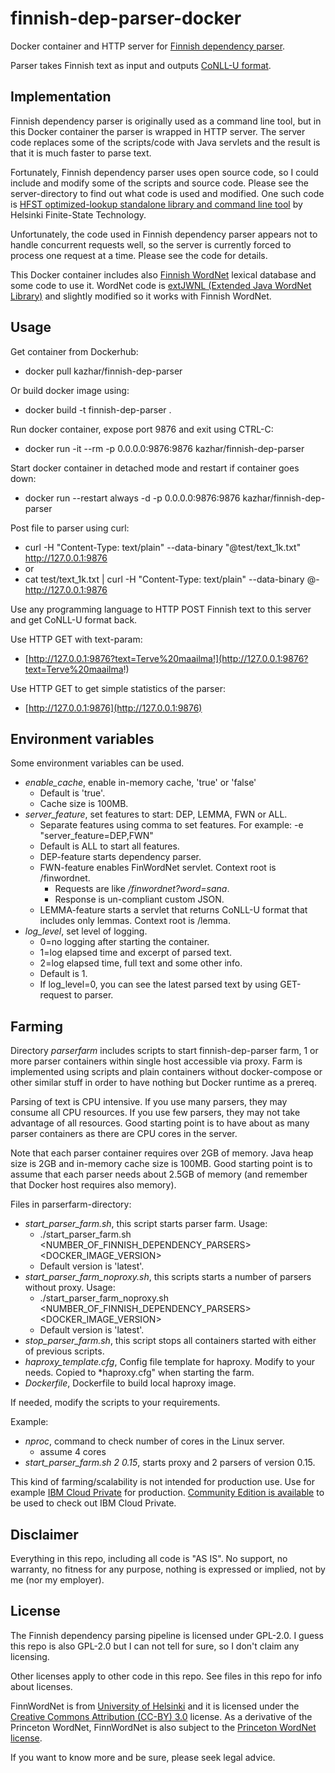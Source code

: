 # finnish-dep-parser-docker

Docker container and HTTP server for [Finnish dependency parser](https://github.com/TurkuNLP/Finnish-dep-parser).

Parser takes Finnish text as input and outputs [CoNLL-U format](http://universaldependencies.org/format.html).

## Implementation

Finnish dependency parser is originally used as a command line tool, but in this Docker container the parser is wrapped in HTTP server. The server code replaces some of the scripts/code with Java servlets and the result is that it is much faster to parse text.

Fortunately, Finnish dependency parser uses open source code, so I could include and modify some of the 
scripts and source code. Please see the server-directory to find out what code is used and modified.
One such code is [HFST optimized-lookup standalone library and command line tool](https://github.com/hfst/hfst-optimized-lookup) by Helsinki Finite-State Technology.

Unfortunately, the code used in Finnish dependency parser appears not to handle concurrent requests well, so
the server is currently forced to process one request at a time. Please see the code for details.

This Docker container includes also [Finnish WordNet](http://www.ling.helsinki.fi/en/lt/research/finnwordnet/) lexical database and some code to use it. WordNet code is [extJWNL (Extended Java WordNet Library)](https://github.com/extjwnl/extjwnl) and slightly modified so it works with Finnish WordNet.

## Usage

Get container from Dockerhub:

- docker pull kazhar/finnish-dep-parser

Or build docker image using:

- docker build -t finnish-dep-parser .

Run docker container, expose port 9876 and exit using CTRL-C:

- docker run -it --rm -p 0.0.0.0:9876:9876 kazhar/finnish-dep-parser

Start docker container in detached mode and restart if container goes down:

- docker run --restart always -d -p 0.0.0.0:9876:9876 kazhar/finnish-dep-parser

Post file to parser using curl:

- curl -H "Content-Type: text/plain" --data-binary "@test/text_1k.txt" http://127.0.0.1:9876
- or
- cat test/text_1k.txt | curl -H "Content-Type: text/plain" --data-binary @- http://127.0.0.1:9876

Use any programming language to HTTP POST Finnish text to this server and get CoNLL-U format back.

Use HTTP GET with text-param:

- [http://127.0.0.1:9876?text=Terve%20maailma!](http://127.0.0.1:9876?text=Terve%20maailma!)

Use HTTP GET to get simple statistics of the parser:

- [http://127.0.0.1:9876](http://127.0.0.1:9876)

## Environment variables

Some environment variables can be used. 

- *enable_cache*, enable in-memory cache, 'true' or 'false'
  - Default is 'true'.
  - Cache size is 100MB.
- *server_feature*, set features to start: DEP, LEMMA, FWN or ALL. 
  - Separate features using comma to set features. For example: -e "server_feature=DEP,FWN"
  - Default is ALL to start all features.
  - DEP-feature starts dependency parser.
  - FWN-feature enables FinWordNet servlet. Context root is /finwordnet.
    - Requests are like */finwordnet?word=sana*.
    - Response is un-compliant custom JSON.
  - LEMMA-feature starts a servlet that returns CoNLL-U format that includes only lemmas. Context root is /lemma.
- *log_level*, set level of logging. 
  - 0=no logging after starting the container.
  - 1=log elapsed time and excerpt of parsed text.
  - 2=log elapsed time, full text and some other info. 
  - Default is 1.
  - If log_level=0, you can see the latest parsed text by using GET-request to parser.

## Farming

Directory *parserfarm* includes scripts to start finnish-dep-parser farm, 1 or more parser containers within single host accessible via proxy. Farm is implemented using scripts and plain containers without docker-compose or other similar stuff in order to have nothing but Docker runtime as a prereq.

Parsing of text is CPU intensive. If you use many parsers, they may consume all CPU resources. If you use few parsers, they may not take advantage of all resources. Good starting point is to have about as many parser containers as there are CPU cores in the server.

Note that each parser container requires over 2GB of memory. Java heap size is 2GB and in-memory cache size is 100MB. Good starting point is to assume that each parser needs about 2.5GB of memory (and remember that Docker host requires also memory).

Files in parserfarm-directory:

- *start_parser_farm.sh*, this script starts parser farm. Usage: 
  - ./start_parser_farm.sh <NUMBER_OF_FINNISH_DEPENDENCY_PARSERS> <DOCKER_IMAGE_VERSION>
  - Default version is 'latest'.
- *start_parser_farm_noproxy.sh*, this scripts starts a number of parsers without proxy. Usage:
  - ./start_parser_farm_noproxy.sh <NUMBER_OF_FINNISH_DEPENDENCY_PARSERS> <DOCKER_IMAGE_VERSION>
  - Default version is 'latest'.
- *stop_parser_farm.sh*, this script stops all containers started with either of previous scripts.
- *haproxy_template.cfg*, Config file template for haproxy. Modify to your needs. Copied to *haproxy.cfg" when starting the farm.
- *Dockerfile*, Dockerfile to build local haproxy image.

If needed, modify the scripts to your requirements.

Example:

- *nproc*, command to check number of cores in the Linux server.
  - assume 4 cores
- *start_parser_farm.sh 2 0.15*, starts proxy and 2 parsers of version 0.15.

This kind of farming/scalability is not intended for production use. Use for example [IBM Cloud Private](https://www.ibm.com/cloud-computing/products/ibm-cloud-private/) for production. [Community Edition is available](https://hub.docker.com/r/ibmcom/icp-inception/) to be used to check out IBM Cloud Private.

## Disclaimer

Everything in this repo, including all code is "AS IS". No support, no warranty, no fitness for any purpose, nothing is expressed or implied, not by me (nor my employer).

## License

The Finnish dependency parsing pipeline is licensed under GPL-2.0. I guess this repo is also GPL-2.0 but I can not tell for sure, so I don't claim any licensing.

Other licenses apply to other code in this repo. See files in this repo for info about licenses. 

FinnWordNet is from [University of Helsinki](http://www.ling.helsinki.fi/en/lt/research/finnwordnet/)
and it is licensed under the [Creative Commons Attribution (CC-BY) 3.0](http://creativecommons.org/licenses/by/3.0/) license. As a derivative of the Princeton WordNet, FinnWordNet is also subject to the [Princeton WordNet license](http://wordnet.princeton.edu/wordnet/license/).

If you want to know more and be sure, please seek legal advice.
